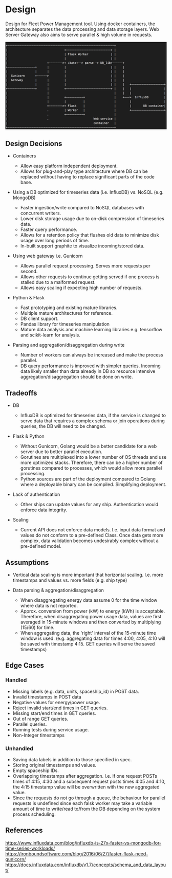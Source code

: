 # Design

Design for Fleet Power Management tool. Using docker containers, the architecture separates the data processing and data storage layers. Web Server Gateway also aims to serve parallel & high volume in requests.

![Design Diagram](architecture_diagram.png)

## Design Decisions

- Containers
  - Allow easy platform independent deployment.
  - Allows for plug-and-play type architecture where DB can be replaced without having to replace significant parts of the code base.

- Using a DB optimized for timeseries data (i.e. InfluxDB) vs. NoSQL (e.g. MongoDB)
  - Faster ingestion/write compared to NoSQL databases with concurrent writers.
  - Lower disk storage usage due to on-disk compression of timeseries data.
  - Faster query performance.
  - Allows for a retention policy that flushes old data to minimize disk usage over long periods of time.
  - In-built support graphite to visualize incoming/stored data.

- Using web gateway i.e. Gunicorn
  - Allows parallel request processing. Serves more requests per second.
  - Allows other requests to continue getting served if one process is stalled due to a malformed request.
  - Allows easy scaling if expecting high number of requests.

- Python & Flask
  - Fast prototyping and existing mature libraries.
  - Multiple mature architectures for reference.
  - DB client support.
  - Pandas library for timeseries manipulation
  - Mature data analysis and machine learning libraries e.g. tensorflow and scikit-learn for analysis.

- Parsing and aggregation/disaggregation during write
  - Number of workers can always be increased and make the process parallel.
  - DB query performance is improved with simpler queries. Incoming data likely smaller than data already in DB so resource intensive aggregation/disaggregation should be done on write.



## Tradeoffs

- DB
  - InfluxDB is optimized for timeseries data, if the service is changed to serve data that requires a complex schema or join operations during queries, the DB will need to be changed.

- Flask & Python
  - Without Gunicorn, Golang would be a better candidate for a web server due to better parallel execution.
  - Gorutines are multiplexed into a lower number of OS threads and use more optimized stacks. Therefore, there can be a higher number of gorutines compared to processes, which would allow more parallel processing.
  - Python sources are part of the deployment compared to Golang where a deployable binary can be compiled. Simplifying deployment.

- Lack of authentication
  - Other ships can update values for any ship. Authentication would enforce data integrity.

- Scaling
  - Current API does not enforce data models. I.e. input data format and values do not conform to a pre-defined Class. Once data gets more complex, data validation becomes undesirably complex without a pre-defined model.



## Assumptions

- Vertical data scaling is more important that horizontal scaling. I.e. more timestamps and values vs. more fields (e.g. ship type)

- Data parsing & aggregation/disaggregation
  - When disaggregating energy data assume 0 for the time window where data is not reported.
  - Approx. conversion from power (kW) to energy (kWh) is acceptable. Therefore, when disaggregating power usage data, values are first averaged in 15-minute windows and then converted by multiplying (15/60) for time.
  - When aggregating data, the 'right' interval of the 15-minute time window is used. (e.g. aggregating data for times 4:00, 4:05, 4:10 will be saved with timestamp 4:15. GET queries will serve the saved timestamps)

## Edge Cases

  ### Handled

  - Missing labels (e.g. data, units, spaceship_id) in POST data.
  - Invalid timestamps in POST data
  - Negative values for energy/power usage.
  - Reject invalid start/end times in GET queries.
  - Missing start/end times in GET queries.
  - Out of range GET queries.
  - Parallel queries.
  - Running tests during service usage.
  - Non-Integer timestamps


  ### Unhandled

  - Saving data labels in addition to those specified in spec.
  - Storing original timestamps and values.
  - Empty spaceship IDs.
  - Overlapping timestamps after aggregation. I.e. If one request POSTs times of 4:15, 4:30 and a subsequent request posts times 4:05 and 4:10, the 4:15 timestamp value will be overwritten with the new aggregated value.
  - Since the requests do not go through a queue, the behaviour for parallel requests is undefined since each falsk worker may take a variable amount of time to write/read to/from the DB depending on the system process scheduling.

## References
https://www.influxdata.com/blog/influxdb-is-27x-faster-vs-mongodb-for-time-series-workloads/
https://ironboundsoftware.com/blog/2016/06/27/faster-flask-need-gunicorn/
https://docs.influxdata.com/influxdb/v1.7/concepts/schema_and_data_layout/



